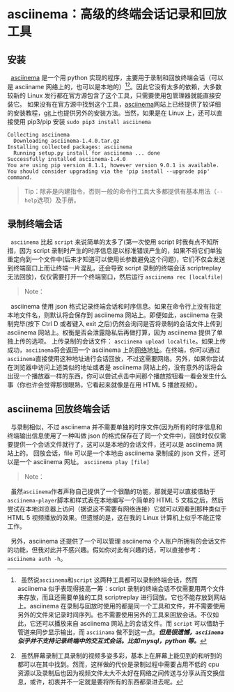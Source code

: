# asciinema：高级的终端会话记录和回放工具
##  安装

&nbsp;&nbsp;[asciinema][asciinema] 是一个用 python 实现的程序，主要用于录制和回放终端会话（可以是 asciiname 网络上的，也可以是本地的）[^0][^1]。因此它没有太多的依赖，大多数较新的 Linux 发行都在官方源包含了这个工具，只需要使用包管理器就能直接安装它。 如果没有在官方源中找到这个工具，[asciinema][asciinema_install]网站上已经提供了较详细的安装教程，[git][asciinema_git]上也提供另外的安装方法。当然，如果是在 Linux 上，还可以直接使用 pip3/pip 安装 `sudo pip3 install asciinema`


```
Collecting asciinema
  Downloading asciinema-1.4.0.tar.gz
Installing collected packages: asciinema
  Running setup.py install for asciinema ... done
Successfully installed asciinema-1.4.0
You are using pip version 8.1.1, however version 9.0.1 is available.
You should consider upgrading via the 'pip install --upgrade pip' command.
```

> Tip：除非是内建指令，否则一般的命令行工具大多都提供有基本用法（`--help`选项）及手册。

## 录制终端会话
&nbsp;&nbsp;`asciinema` 比起 `script` 来说简单的太多了(第一次使用 script 时我有点不知所措，因为 script 录制时产生的时序信息是以标准错误产生的，如果不将它们单独重定向到一个文件中(后来才知道可以使用长参数避免这个问题)，它们不仅会发送到终端窗口上而让终端一片混乱，还会导致 script 录制的终端会话 scriptreplay 无法回放)，仅仅需要打开一个终端窗口，然后运行 `asciinema rec [localfile]`

> Note：

&nbsp;&nbsp;asciinema 使用 json 格式记录终端会话和时序信息。如果在命令行上没有指定本地文件名，则默认将会保存到 asciinema 网站上。即便如此，asciinema 在录制完毕(按下 Ctrl D 或者键入 exit 之后)仍然会询问是否将录制的会话文件上传到 asciinema 网站上。权衡是否会泄露隐私后再做打算，因为 asciinema 提供了单独上传的选项。 上传录制的会话文件： `asciinema upload localfile`。如果上传成功，`asciinema`将会返回一个 asciinema 上的[网络地址][addr]。在终端，你可以通过`asciinema`直接使用这种地址进行会话回放，不过这需要网络。另外，如果你尝试在浏览器中访问上述类似的地址或者是 asciinema 网站上的，没有意外的话将会出现一个播放器一样的东西，你可以尝试点击中间那个播放按钮看一看会发生什么事（你也许会觉得那很眼熟，它看起来就像是在用 HTML 5 播放视频）。


## asciinema 回放终端会话
&nbsp;&nbsp;与录制相似，不过 asciinema 并不需要单独的时序文件(因为所有的时序信息和终端输出信息使用了一种叫做 json 的格式保存在了同一个文件中)，回放时仅仅需要提供一个会话文件就行了，这可以是本地的会话文件，还可以是 asciinema 网站上的。 回放会话，file 可以是一个本地由 asciinema 录制成的 json 文件，还可以是一个 asciinema 网址。 `asciinema play [file]`

> Note：

 &nbsp;&nbsp;虽然`asciinema`作者声称自己提供了一个很酷的功能，那就是可以直接借助于`asciinema-player`脚本和样式表在本地编写一个简单的 HTML 5 文档之后，然后尝试在本地浏览器上访问（据说这不需要有网络连接）它就可以观看到那种类似于 HTML 5 视频播放的效果。但遗憾的是，这在我的 Linux 计算机上似乎不能正常工作。

&nbsp;&nbsp;另外，asciinema 还提供了一个可以管理 asciinema 个人账户所拥有的会话文件的功能，但我对此并不感兴趣。假如你对此有兴趣的话，可以直接参考： `asciinema auth -h`。 

[asciinema]: https://asciinema.org

[asciinema_install]: https://asciinema.org/docs/installation#installing-on-linux

[asciinema_git]: https://github.com/asciinema/asciinema

[addr]: https://asciinema.org/a/85ynwuypwontp7qake9qtc1rt

[^0]: &nbsp;&nbsp;虽然说`asciinema`和`script` 这两种工具都可以录制终端会话，然而 asciinema 似乎表现得技高一筹：script 录制的终端会话不仅需要用两个文件来存放，而且还需要单独的工具 scriptreplay 进行回放。它也不能存放到网站上。asciinema 在录制与回放时使用的都是同一个工具和文件，并不需要使用另外的文件来记录时间序列。也不需要使用另外的工具来回放会话。不仅如此，它还可以播放来自 asciinema 网站上的会话文件。而 `script` 可以借助于管道来同步显示输出，而 `asciinama` 做不到这一点。***但是很遗憾，`asciinema` 似乎并不支持记录终端中的交互式会话。比如 mysql，python 等。***

[^1]: &nbsp;&nbsp;虽然屏幕录制工具录制的视频多姿多彩，基本上在屏幕上能见到的和听到的都可以在其中找到。然而，这样做的代价是录制过程中需要占用不低的 cpu 资源以及录制后也因为视频文件太大不太好在网络之间传送与分享从而交换信息，或许，初衷并不一定就是要将所有的东西都录进去呢。
